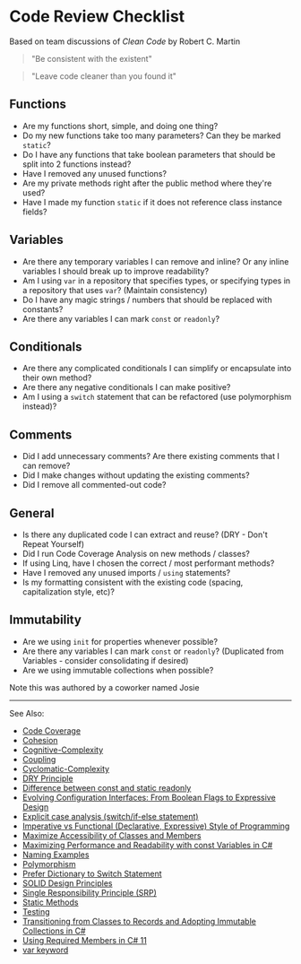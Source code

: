 # Code Review Checklist

Based on team discussions of *Clean Code* by Robert C. Martin

> "Be consistent with the existent"

> "Leave code cleaner than you found it"

## Functions

*   Are my functions short, simple, and doing one thing?
*   Do my new functions take too many parameters? Can they be marked `static`?
*   Do I have any functions that take boolean parameters that should be split into 2 functions instead?
*   Have I removed any unused functions?
*   Are my private methods right after the public method where they're used?
*   Have I made my function `static` if it does not reference class instance fields?

## Variables

*   Are there any temporary variables I can remove and inline? Or any inline variables I should break up to improve readability?
*   Am I using `var` in a repository that specifies types, or specifying types in a repository that uses `var`? (Maintain consistency)
*   Do I have any magic strings / numbers that should be replaced with constants?
*   Are there any variables I can mark `const` or `readonly`?

## Conditionals

*   Are there any complicated conditionals I can simplify or encapsulate into their own method?
*   Are there any negative conditionals I can make positive?
*   Am I using a `switch` statement that can be refactored (use polymorphism instead)?

## Comments

*   Did I add unnecessary comments? Are there existing comments that I can remove?
*   Did I make changes without updating the existing comments?
*   Did I remove all commented-out code?

## General

*   Is there any duplicated code I can extract and reuse? (DRY - Don't Repeat Yourself)
*   Did I run Code Coverage Analysis on new methods / classes?
*   If using Linq, have I chosen the correct / most performant methods?
*   Have I removed any unused imports / `using` statements?
*   Is my formatting consistent with the existing code (spacing, capitalization style, etc)?

## Immutability

*   Are we using `init` for properties whenever possible?
*   Are there any variables I can mark `const` or `readonly`? (Duplicated from Variables - consider consolidating if desired)
*   Are we using immutable collections when possible?

Note this was authored by a coworker named Josie

---
See Also:
- [Code Coverage](Code-Coverage.md)
- [Cohesion](Cohesion.md)
- [Cognitive-Complexity](Cognitive-Complexity.md)
- [Coupling](Coupling.md)
- [Cyclomatic-Complexity](Cyclomatic-Complexity.md)
- [DRY Principle](DRY-Principle.md)
- [Difference between const and static readonly](Difference-between-const-and-static-readonly.md)
- [Evolving Configuration Interfaces: From Boolean Flags to Expressive Design](Evolving-Configuration-Interfaces-From-Boolean-Flags-to-Expressive-Design.md)
- [Explicit case analysis (switch/if-else statement)](Explicit-case-analysis-switch-if-else-statement.md)
- [Imperative vs Functional (Declarative, Expressive) Style of Programming](Imperative-vs-Functional-Declarative-Expressive-Style-of-Programming.md)
- [Maximize Accessibility of Classes and Members](Minimize-Accessibility-of-Classes-and-Members.md)
- [Maximizing Performance and Readability with const Variables in C#](Maximizing-Performance-and-Readability-with-const-Variables-in-C.md)
- [Naming Examples](Naming-Examples.md)
- [Polymorphism](Polymorphism.md)
- [Prefer Dictionary to Switch Statement](Prefer-Dictionary-over-Switch-Statement.md)
- [SOLID Design Principles](SOLID-Design-Principles.md)
- [Single Responsibility Principle (SRP)](Single-Responsibility-Principle-SRP.md)
- [Static Methods](Static-Methods.md)
- [Testing](Testing.md)
- [Transitioning from Classes to Records and Adopting Immutable Collections in C#](Transitioning-from-Classes-to-Records-and-Adopting-IImmutableList-in-C.md)
- [Using Required Members in C# 11](Using-Required-Members-in-C-11.md)
- [var keyword](var-keyword.md)
